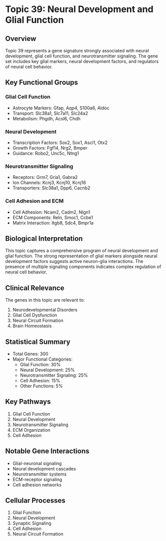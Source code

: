 # Topic 39: Neural Development and Glial Function

## Overview
Topic 39 represents a gene signature strongly associated with neural development, glial cell function, and neurotransmitter signaling. The gene set includes key glial markers, neural development factors, and regulators of neural cell behavior.

## Key Functional Groups

### Glial Cell Function
- Astrocyte Markers: Gfap, Aqp4, S100a6, Aldoc
- Transport: Slc38a1, Slc7a11, Slc24a2
- Metabolism: Phgdh, Acsl6, Chdh

### Neural Development
- Transcription Factors: Sox2, Sox1, Ascl1, Otx2
- Growth Factors: Fgf14, Nrg2, Bmper
- Guidance: Robo2, Unc5c, Ntng1

### Neurotransmitter Signaling
- Receptors: Grm7, Gria1, Gabra2
- Ion Channels: Kcnj3, Kcnj10, Kcnj16
- Transporters: Slc38a1, Dpp6, Cacnb2

### Cell Adhesion and ECM
- Cell Adhesion: Ncam2, Cadm2, Nlgn1
- ECM Components: Reln, Smoc1, Ccbe1
- Matrix Interaction: Itgb8, Sdc4, Bmpr1a

## Biological Interpretation
This topic captures a comprehensive program of neural development and glial function. The strong representation of glial markers alongside neural development factors suggests active neuron-glia interactions. The presence of multiple signaling components indicates complex regulation of neural cell behavior.

## Clinical Relevance
The genes in this topic are relevant to:
1. Neurodevelopmental Disorders
2. Glial Cell Dysfunction
3. Neural Circuit Formation
4. Brain Homeostasis

## Statistical Summary
- Total Genes: 300
- Major Functional Categories:
  * Glial Function: 30%
  * Neural Development: 25%
  * Neurotransmitter Signaling: 25%
  * Cell Adhesion: 15%
  * Other Functions: 5%

## Key Pathways
1. Glial Cell Function
2. Neural Development
3. Neurotransmitter Signaling
4. ECM Organization
5. Cell Adhesion

## Notable Gene Interactions
- Glial-neuronal signaling
- Neural development cascades
- Neurotransmitter systems
- ECM-receptor signaling
- Cell adhesion networks

## Cellular Processes
1. Glial Function
2. Neural Development
3. Synaptic Signaling
4. Cell Adhesion
5. Neural Circuit Formation 